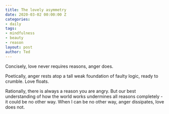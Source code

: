 ```yaml
---
title: The lovely asymmetry
date: 2020-03-02 00:00:00 Z
categories:
- daily
tags:
- mindfulness
- beauty
- reason
layout: post
author: Ted
---
```


Concisely, love never requires reasons, anger does.

Poetically, anger rests atop a tall weak foundation of faulty logic, ready to crumble. Love floats.

Rationally, there is always a reason you are angry. But our best understanding of how the world works undermines all reasons completely - it could be no other way. When I can be no other way, anger dissipates, love does not.
